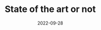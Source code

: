 ---
title: State of the art or not
date: 2022-09-28
time: '12:00'
room: Main
lead: Aenean eu interdum neque, eget aliquam lorem. Nunc accumsan leo vitae mi molestie commodo. In mattis velit sed efficitur tincidunt. Aliquam ullamcorper lacinia nunc auctor finibus. Morbi pulvinar vitae diam ut viverra. Donec faucibus erat sed quam rutrum, quis imperdiet dui faucibus. Proin mattis ex at nulla viverra pulvinar. Nulla ac nulla id purus vestibulum bibendum eget ut diam. 
---